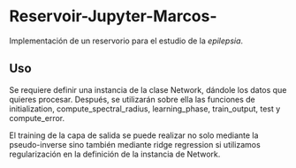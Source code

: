# Reservoir-Jupyter-Marcos-

Implementación de un reservorio para el estudio de la *epilepsia*.

## Uso

Se requiere definir una instancia de la clase Network, dándole los datos que quieres procesar.
Después, se utilizarán sobre ella las funciones de initialization, compute_spectral_radius, learning_phase, train_output, test y compute_error.

El training de la capa de salida se puede realizar no solo mediante la pseudo-inverse sino también mediante ridge regression si utilizamos regularización en la definición de la instancia de Network.

